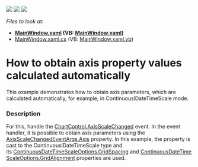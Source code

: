 <!-- default badges list -->
![](https://img.shields.io/endpoint?url=https://codecentral.devexpress.com/api/v1/VersionRange/128570032/22.2.2%2B)
[![](https://img.shields.io/badge/Open_in_DevExpress_Support_Center-FF7200?style=flat-square&logo=DevExpress&logoColor=white)](https://supportcenter.devexpress.com/ticket/details/T340050)
[![](https://img.shields.io/badge/📖_How_to_use_DevExpress_Examples-e9f6fc?style=flat-square)](https://docs.devexpress.com/GeneralInformation/403183)
<!-- default badges end -->
<!-- default file list -->
*Files to look at*:

* **[MainWindow.xaml](./CS/ValuesOfAutomaticDateTimeScale/MainWindow.xaml) (VB: [MainWindow.xaml](./VB/ValuesOfAutomaticDateTimeScale/MainWindow.xaml))**
* [MainWindow.xaml.cs](./CS/ValuesOfAutomaticDateTimeScale/MainWindow.xaml.cs) (VB: [MainWindow.xaml.vb](./VB/ValuesOfAutomaticDateTimeScale/MainWindow.xaml.vb))
<!-- default file list end -->
# How to obtain axis property values calculated automatically


This example demonstrates how to obtain axis parameters, which are calculated automatically, for example, in ContinuouslDateTimeScale mode.


<h3>Description</h3>

For this, handle the <a href="https://documentation.devexpress.com/#WPF/DevExpressXpfChartsChartControl_AxisScaleChangedtopic">ChartControl.AxisScaleChanged</a>&nbsp;event. In the event handler, it is possible to obtain axis parameters using the <a href="https://documentation.devexpress.com/#WPF/DevExpressXpfChartsAxisScaleChangedEventArgs_Axistopic">AxisScaleChangedEventArgs.Axis</a>&nbsp;property. In this example, the property is cast to the ContinuouslDateTimeScale type and its&nbsp;<a href="https://documentation.devexpress.com/#WPF/DevExpressXpfChartsContinuousDateTimeScaleOptions_GridSpacingtopic">ContinuousDateTimeScaleOptions.GridSpacing</a>&nbsp;and&nbsp;<a href="https://documentation.devexpress.com/#WPF/DevExpressXpfChartsContinuousDateTimeScaleOptions_GridAlignmenttopic">ContinuousDateTimeScaleOptions.GridAlignment</a>&nbsp;properties are used.

<br/>


